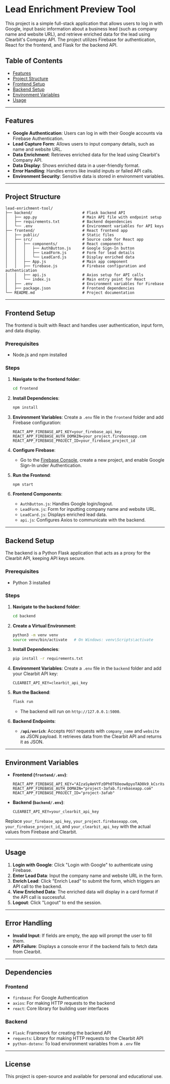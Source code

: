 
# Lead Enrichment Preview Tool

This project is a simple full-stack application that allows users to log in with Google, input basic information about a business lead (such as company name and website URL), and retrieve enriched data for the lead using Clearbit's Company API. The project utilizes Firebase for authentication, React for the frontend, and Flask for the backend API.

## Table of Contents
- [Features](#features)
- [Project Structure](#project-structure)
- [Frontend Setup](#frontend-setup)
- [Backend Setup](#backend-setup)
- [Environment Variables](#environment-variables)
- [Usage](#usage)

---

## Features
- **Google Authentication**: Users can log in with their Google accounts via Firebase Authentication.
- **Lead Capture Form**: Allows users to input company details, such as name and website URL.
- **Data Enrichment**: Retrieves enriched data for the lead using Clearbit's Company API.
- **Data Display**: Shows enriched data in a user-friendly format.
- **Error Handling**: Handles errors like invalid inputs or failed API calls.
- **Environment Security**: Sensitive data is stored in environment variables.

---

## Project Structure
```
lead-enrichment-tool/
├── backend/                      # Flask backend API
│   ├── app.py                    # Main API file with endpoint setup
│   ├── requirements.txt          # Backend dependencies
│   └── .env                      # Environment variables for API keys
├── frontend/                     # React frontend app
│   ├── public/                   # Static files
│   ├── src/                      # Source code for React app
│   │   ├── components/           # React components
│   │   │   ├── AuthButton.js     # Google Sign-In button
│   │   │   ├── LeadForm.js       # Form for lead details
│   │   │   └── LeadCard.js       # Display enriched data
│   │   ├── App.js                # Main app component
│   │   ├── firebase.js           # Firebase configuration and authentication
│   │   ├── api.js                # Axios setup for API calls
│   │   └── index.js              # Main entry point for React
│   ├── .env                      # Environment variables for Firebase
│   ├── package.json              # Frontend dependencies
└── README.md                     # Project documentation
```

---

## Frontend Setup

The frontend is built with React and handles user authentication, input form, and data display.

### Prerequisites
- Node.js and npm installed

### Steps

1. **Navigate to the frontend folder**:
   ```bash
   cd frontend
   ```

2. **Install Dependencies**:
   ```bash
   npm install
   ```

3. **Environment Variables**: Create a `.env` file in the `frontend` folder and add Firebase configuration:
   ```plaintext
   REACT_APP_FIREBASE_API_KEY=your_firebase_api_key
   REACT_APP_FIREBASE_AUTH_DOMAIN=your_project.firebaseapp.com
   REACT_APP_FIREBASE_PROJECT_ID=your_firebase_project_id
   ```

4. **Configure Firebase**:
   - Go to the [Firebase Console](https://console.firebase.google.com/), create a new project, and enable Google Sign-In under Authentication.

5. **Run the Frontend**:
   ```bash
   npm start
   ```

6. **Frontend Components**:
   - `AuthButton.js`: Handles Google login/logout.
   - `LeadForm.js`: Form for inputting company name and website URL.
   - `LeadCard.js`: Displays enriched lead data.
   - `api.js`: Configures Axios to communicate with the backend.

---

## Backend Setup

The backend is a Python Flask application that acts as a proxy for the Clearbit API, keeping API keys secure.

### Prerequisites
- Python 3 installed

### Steps

1. **Navigate to the backend folder**:
   ```bash
   cd backend
   ```

2. **Create a Virtual Environment**:
   ```bash
   python3 -m venv venv
   source venv/bin/activate   # On Windows: venv\Scripts\activate
   ```

3. **Install Dependencies**:
   ```bash
   pip install -r requirements.txt
   ```

4. **Environment Variables**: Create a `.env` file in the `backend` folder and add your Clearbit API key:
   ```plaintext
   CLEARBIT_API_KEY=clearbit_api_key 
   ```

5. **Run the Backend**:
   ```bash
   flask run
   ```
   - The backend will run on `http://127.0.0.1:5000`.

6. **Backend Endpoints**:
   - **`/api/enrich`**: Accepts `POST` requests with `company_name` and `website` as JSON payload. It retrieves data from the Clearbit API and returns it as JSON.

---

## Environment Variables

- **Frontend (`frontend/.env`)**:
  ```plaintext
  REACT_APP_FIREBASE_API_KEY="AIzaSyAmVYFzDPh0T6Oeow8pyoTAD0k9_kCsrXs"
  REACT_APP_FIREBASE_AUTH_DOMAIN="project-3afab.firebaseapp.com"
  REACT_APP_FIREBASE_PROJECT_ID="project-3afab"
  ```

- **Backend (`backend/.env`)**:
  ```plaintext
  CLEARBIT_API_KEY=your_clearbit_api_key
  ```

Replace `your_firebase_api_key`, `your_project.firebaseapp.com`, `your_firebase_project_id`, and `your_clearbit_api_key` with the actual values from Firebase and Clearbit.

---

## Usage

1. **Login with Google**: Click "Login with Google" to authenticate using Firebase.
2. **Enter Lead Data**: Input the company name and website URL in the form.
3. **Enrich Lead**: Click "Enrich Lead" to submit the form, which triggers an API call to the backend.
4. **View Enriched Data**: The enriched data will display in a card format if the API call is successful.
5. **Logout**: Click "Logout" to end the session.

---

## Error Handling

- **Invalid Input**: If fields are empty, the app will prompt the user to fill them.
- **API Failure**: Displays a console error if the backend fails to fetch data from Clearbit.

---

## Dependencies

### Frontend
- `firebase`: For Google Authentication
- `axios`: For making HTTP requests to the backend
- `react`: Core library for building user interfaces

### Backend
- `Flask`: Framework for creating the backend API
- `requests`: Library for making HTTP requests to the Clearbit API
- `python-dotenv`: To load environment variables from a `.env` file

---

## License

This project is open-source and available for personal and educational use.

